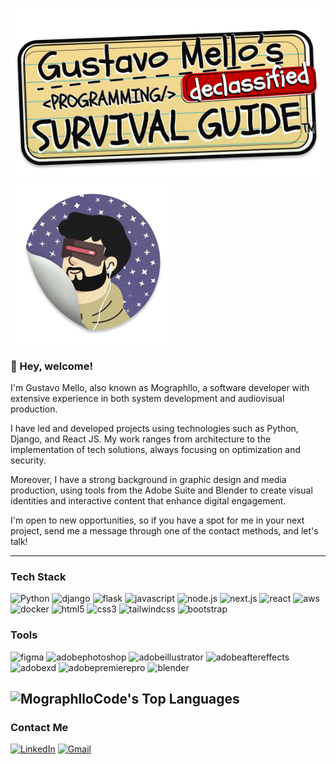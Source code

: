 ![Gustavo Mello's - Declassified - Programming Survival Guide](https://raw.githubusercontent.com/MographlloCode/MographlloCode/main/images/survivalguide.png)![Futuristic Gus](https://raw.githubusercontent.com/MographlloCode/MographlloCode/main/images/colante.png)


### 🔮 Hey, welcome!

<p>I'm Gustavo Mello, also known as Mographllo, a software developer with extensive experience in both system development and audiovisual production.</p>
<p>I have led and developed projects using technologies such as Python, Django, and React JS. My work ranges from architecture to the implementation of tech solutions, always focusing on optimization and security.</p>
<p>Moreover, I have a strong background in graphic design and media production, using tools from the Adobe Suite and Blender to create visual identities and interactive content that enhance digital engagement.</p>
<p>I'm open to new opportunities, so if you have a spot for me in your next project, send me a message through one of the contact methods, and let's talk!</p>

---
### Tech Stack

![Python](https://img.shields.io/badge/python-3670A0?style=for-the-badge&logo=python&logoColor=ffdd54)
![django](https://img.shields.io/badge/django-3670A0?style=for-the-badge&logo=django&logoColor=ffdd54)
![flask](https://img.shields.io/badge/flask-3670A0?style=for-the-badge&logo=flask&logoColor=ffdd54)
![javascript](https://img.shields.io/badge/javascript-3670A0?style=for-the-badge&logo=javascript&logoColor=ffdd54)
![node.js](https://img.shields.io/badge/node.js-3670A0?style=for-the-badge&logo=node.js&logoColor=ffdd54)
![next.js](https://img.shields.io/badge/next.js-3670A0?style=for-the-badge&logo=next.js&logoColor=ffdd54)
![react](https://img.shields.io/badge/react-3670A0?style=for-the-badge&logo=react&logoColor=ffdd54)
![aws](https://img.shields.io/badge/aws-3670A0?style=for-the-badge&logo=amazonaws&logoColor=ffdd54)
![docker](https://img.shields.io/badge/docker-3670A0?style=for-the-badge&logo=docker&logoColor=ffdd54)
![html5](https://img.shields.io/badge/html5-3670A0?style=for-the-badge&logo=html5&logoColor=ffdd54)
![css3](https://img.shields.io/badge/css3-3670A0?style=for-the-badge&logo=css3&logoColor=ffdd54) 
![tailwindcss](https://img.shields.io/badge/tailwindcss-3670A0?style=for-the-badge&logo=tailwindcss&logoColor=ffdd54) 
![bootstrap](https://img.shields.io/badge/bootstrap-3670A0?style=for-the-badge&logo=bootstrap&logoColor=ffdd54) 

### Tools

![figma](https://img.shields.io/badge/figma-3670A0?style=for-the-badge&logo=figma&logoColor=ffdd54)
![adobephotoshop](https://img.shields.io/badge/photoshop-3670A0?style=for-the-badge&logo=adobephotoshop&logoColor=ffdd54)
![adobeillustrator](https://img.shields.io/badge/illustrator-3670A0?style=for-the-badge&logo=adobeillustrator&logoColor=ffdd54)
![adobeaftereffects](https://img.shields.io/badge/after_effects-3670A0?style=for-the-badge&logo=adobeaftereffects&logoColor=ffdd54)
![adobexd](https://img.shields.io/badge/adobe_xd-3670A0?style=for-the-badge&logo=adobexd&logoColor=ffdd54)
![adobepremierepro](https://img.shields.io/badge/premiere_pro-3670A0?style=for-the-badge&logo=adobepremierepro&logoColor=ffdd54)
![blender](https://img.shields.io/badge/blender-3670A0?style=for-the-badge&logo=blender&logoColor=ffdd54)


![MographlloCode's Top Languages](https://github-readme-stats.vercel.app/api/top-langs/?username=MOgraphlloCode&theme=vue-dark&show_icons=true&hide_border=true&layout=compact)
---

### Contact Me
[![LinkedIn](https://img.shields.io/badge/linkedin-%230077B5.svg?style=for-the-badge&logo=linkedin&logoColor=white)](https://linkedin.com/in/mographllo)  [![Gmail](https://img.shields.io/badge/Gmail-D14836?style=for-the-badge&logo=gmail&logoColor=white)](mailto:contact@gmello.tech)

